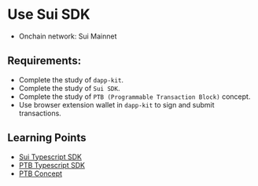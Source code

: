 # Use Sui SDK

- Onchain network: Sui Mainnet

## Requirements:
- Complete the study of `dapp-kit`.
- Complete the study of `Sui SDK`.
- Complete the study of `PTB (Programmable Transaction Block)` concept.
- Use browser extension wallet in `dapp-kit` to sign and submit transactions.

## Learning Points
- [Sui Typescript SDK](https://sdk.mystenlabs.com/typescript)
- [PTB Typescript SDK](https://sdk.mystenlabs.com/typescript/transaction-building/basics)
- [PTB Concept](https://docs.sui.io/concepts/transactions/prog-txn-blocks)
